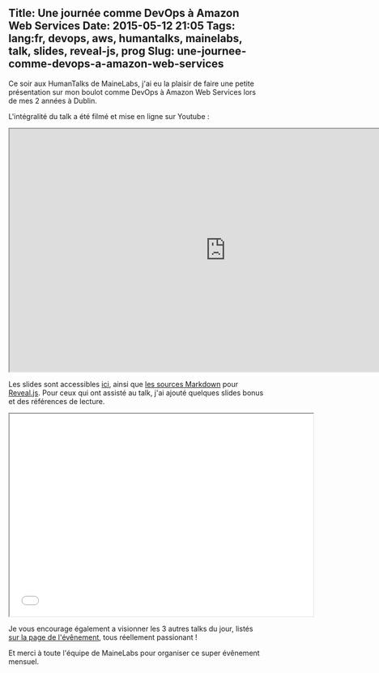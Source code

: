 Title: Une journée comme DevOps à Amazon Web Services
Date: 2015-05-12 21:05
Tags: lang:fr, devops, aws, humantalks, mainelabs, talk, slides, reveal-js, prog
Slug: une-journee-comme-devops-a-amazon-web-services
---
Ce soir aux HumanTalks de MaineLabs, j'ai eu la plaisir de faire une petite présentation sur mon boulot comme DevOps à Amazon Web Services lors de mes 2 années à Dublin.

L'intégralité du talk a été filmé et mise en ligne sur Youtube :

<iframe width="853" height="480" src="https://www.youtube.com/embed/M1y_1tMlll4" allowfullscreen></iframe>

Les slides sont accessibles [ici](/lucas/HTML_2015-05-12), ainsi que [les sources Markdown](/lucas/HTML_2015-05-12/HTML_2015-05-12.md) pour [Reveal.js](http://lab.hakim.se/reveal-js). Pour ceux qui ont assisté au talk, j'ai ajouté quelques slides bonus et des références de lecture.

<div style="text-align:center;"><iframe src="/lucas/slides/HTML_2015-05-12/" width="600" height="400">
  <p>Iframes non supportées. Cliquez sur le lien dans le paragraphe au-dessus pour accéder directement aux slides.</p>
</iframe></div>

Je vous encourage également a visionner les 3 autres talks du jour, listés [sur la page de l'évênement](http://mainelabs.fr/evenement/humantalks-mai-2015), tous réellement passionant !

Et merci à toute l'équipe de MaineLabs pour organiser ce super évênement mensuel.

<style>
article iframe { display: block; margin: 1rem auto; }
</style>
